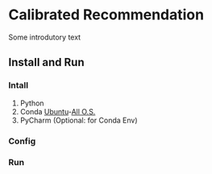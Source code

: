 # Calibrated Recommendation  
Some introdutory text

## Install and Run  

### Intall  
1. Python  
2. Conda [Ubuntu](https://www.digitalocean.com/community/tutorials/how-to-install-anaconda-on-ubuntu-18-04-quickstart)-[All O.S.](https://docs.anaconda.com/anaconda/install/linux/)  
3. PyCharm (Optional: for Conda Env)  
  
### Config  
### Run  
